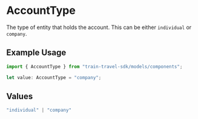 # AccountType

The type of entity that holds the account. This can be either `individual` or `company`.

## Example Usage

```typescript
import { AccountType } from "train-travel-sdk/models/components";

let value: AccountType = "company";
```

## Values

```typescript
"individual" | "company"
```